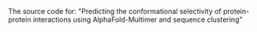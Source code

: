 The source code for: "Predicting the conformational selectivity of protein-protein interactions using AlphaFold-Multimer and sequence clustering"
